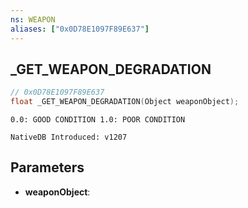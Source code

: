 ```yaml
---
ns: WEAPON
aliases: ["0x0D78E1097F89E637"]
---
```

## _GET_WEAPON_DEGRADATION

```c
// 0x0D78E1097F89E637
float _GET_WEAPON_DEGRADATION(Object weaponObject);
```

```
0.0: GOOD CONDITION 1.0: POOR CONDITION

NativeDB Introduced: v1207
```

## Parameters
* **weaponObject**:
